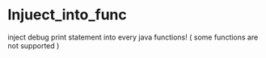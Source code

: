# Injuect_into_func
inject debug print statement into every java functions! ( some functions are not supported )
